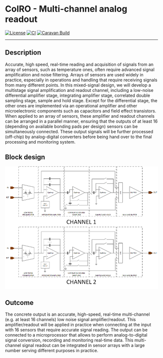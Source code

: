 # ColRO - Multi-channel analog readout

[![License](https://img.shields.io/badge/License-Apache%202.0-blue.svg)](https://opensource.org/licenses/Apache-2.0) [![CI](https://github.com/efabless/caravel_user_project_analog/actions/workflows/user_project_ci.yml/badge.svg)](https://github.com/efabless/caravel_user_project_analog/actions/workflows/user_project_ci.yml) [![Caravan Build](https://github.com/efabless/caravel_user_project_analog/actions/workflows/caravan_build.yml/badge.svg)](https://github.com/efabless/caravel_user_project_analog/actions/workflows/caravan_build.yml)

---

## Description

Accurate, high speed, real-time reading and acquisition of signals from an array of sensors, such as temperature ones, often require advanced signal amplification and noise filtering. Arrays of sensors are used widely in practice, especially in operations and handling that require receiving signals from many different points. In this mixed-signal design, we will develop a multistage signal amplification and readout channel, including a low-noise differential amplifier stage, integrating amplifier stage, correlated double sampling stage, sample and hold stage. Except for the differential stage, the other ones are implemented via an operational amplifier and other microelectronic components such as capacitors and field effect transistors. When applied to an array of sensors, these amplifier and readout channels can be arranged in a parallel manner, ensuring that the outputs of at least 16 (depending on available bonding pads per design) sensors can be simultaneously connected. These output signals will be further processed (off-chip) by analog-digital converters before being hand over to the final processing and monitoring system.

## Block design

<img src="./graphics/Block diagram.png" alt="Block diagram">

## Outcome

The concrete output is an accurate, high-speed, real-time multi-channel (e.g. at least 16 channels) low noise signal amplifier/readout. This amplifier/readout will be applied in practice when connecting at the input with 16 sensors that require accurate signal reading. The output can be connected to a microprocessor that allows to perform analog-to-digital signal conversion, recording and monitoring real-time data. This multi-channel signal readout can be integrated in sensor arrays with a large number serving different purposes in practice.
